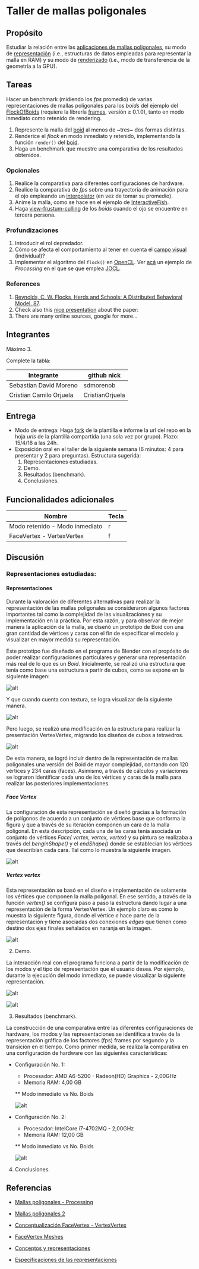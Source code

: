 # Taller de mallas poligonales

## Propósito

Estudiar la relación entre las [aplicaciones de mallas poligonales](https://github.com/VisualComputing/representation), su modo de [representación](https://en.wikipedia.org/wiki/Polygon_mesh) (i.e., estructuras de datos empleadas para representar la malla en RAM) y su modo de [renderizado](https://processing.org/tutorials/pshape/) (i.e., modo de transferencia de la geometría a la GPU).

## Tareas

Hacer un benchmark (midiendo los *fps* promedio) de varias representaciones de mallas poligonales para los _boids_ del ejemplo del [FlockOfBoids](https://github.com/VisualComputing/framesjs/tree/processing/examples/Advanced/FlockOfBoids) (requiere la librería [frames](https://github.com/VisualComputing/framesjs/releases), versión ≥ 0.1.0), tanto en modo inmediato como retenido de rendering.

1. Represente la malla del [boid](https://github.com/VisualComputing/framesjs/blob/processing/examples/Advanced/FlockOfBoids/Boid.pde) al menos de ~tres~ dos formas distintas.
2. Renderice el _flock_ en modo inmediato y retenido, implementando la función ```render()``` del [boid](https://github.com/VisualComputing/framesjs/blob/processing/examples/Advanced/FlockOfBoids/Boid.pde).
3. Haga un benchmark que muestre una comparativa de los resultados obtenidos.

### Opcionales

1. Realice la comparativa para diferentes configuraciones de hardware.
2. Realice la comparativa de *fps* sobre una trayectoria de animación para el ojo empleando un [interpolator](https://github.com/VisualComputing/framesjs/tree/processing/examples/Basics/B8_Interpolation2) (en vez de tomar su promedio).
3. Anime la malla, como se hace en el ejemplo de [InteractiveFish](https://github.com/VisualComputing/framesjs/tree/processing/examples/ik/InteractiveFish).
4. Haga [view-frustum-culling](https://github.com/VisualComputing/framesjs/tree/processing/examples/Demos/ViewFrustumCulling) de los _boids_ cuando el ojo se encuentre en tercera persona.

### Profundizaciones

1. Introducir el rol depredador.
2. Cómo se afecta el comportamiento al tener en cuenta el [campo visual](https://es.wikipedia.org/wiki/Campo_visual) (individual)?
3. Implementar el algoritmo del ```flock()``` en [OpenCL](https://en.wikipedia.org/wiki/OpenCL). Ver [acá](https://www.youtube.com/watch?v=4NU37rPOAsk) un ejemplo de *Processing* en el que se que emplea [JOCL](http://www.jocl.org/).

### References

1. [Reynolds, C. W. Flocks, Herds and Schools: A Distributed Behavioral Model. 87](http://www.cs.toronto.edu/~dt/siggraph97-course/cwr87/).
2. Check also this [nice presentation](https://pdfs.semanticscholar.org/73b1/5c60672971c44ef6304a39af19dc963cd0af.pdf) about the paper:
3. There are many online sources, google for more...

## Integrantes

Máximo 3.

Complete la tabla:

| Integrante | github nick |
|------------|-------------|
| Sebastian David Moreno  | sdmorenob |
| Cristian Camilo Orjuela | CristianOrjuela |

## Entrega

* Modo de entrega: Haga [fork](https://help.github.com/articles/fork-a-repo/) de la plantilla e informe la url del repo en la hoja *urls* de la plantilla compartida (una sola vez por grupo). Plazo: 15/4/18 a las 24h.
* Exposición oral en el taller de la siguiente semana (6 minutos: 4 para presentar y 2 para preguntas). Estructura sugerida:
  1. Representaciones estudiadas.
  2. Demo.
  3. Resultados (benchmark).
  4. Conclusiones.
  
## Funcionalidades adicionales
  
| Nombre                        | Tecla |
|-------------------------------|-------|
| Modo retenido - Modo inmediato|   r   |
| FaceVertex  -  VertexVertex   |   f   |
  
  
## Discusión

###  Representaciones estudiadas:

#### Representaciones
 
 Durante la valoración de diferentes alternativas para realizar la representación de las mallas poligonales se consideraron algunos factores importantes tal como la complejidad de las visualizaciones y su implementación en la práctica. Por esta razón, y para observar de mejor manera la aplicación de la malla, se diseñó un prototipo de Boid con una gran cantidad de vértices y caras con el fin de especificar el modelo y visualizar en mayor medida su representación.
 
 Este prototipo fue diseñado en el programa de Blender con el propósito de poder realizar configuraciones particulares y generar una representación más real de lo que es un *Boid*. Inicialmente, se realizó una estructura que tenía como base una estructura a partir de cubos, como se expone en la siguiente imagen:
 
  ![alt](./imagenes/boidcubes.PNG)
 
 Y que cuando cuenta con textura, se logra visualizar de la siguiente manera.
 
 ![alt](./imagenes/boidcubestexture.PNG)
 
 Pero luego, se realizó una modificación en la estructura para realizar la presentación VertexVertex, migrando los diseños de cubos a tetraedros. 
 
  ![alt](./imagenes/boidtetrahedron.PNG)
 
 De esta manera, se logró incluir dentro de la representación de mallas poligonales una versión del Boid de mayor complejidad, contando con 120 vértices y 234 caras (faces). Asimismo, a través de cálculos y variaciones se lograron identificar cada uno de los vértices y caras de la malla para realizar las posteriores implementaciones. 

 ##### Face Vertex
 
 La configuración de esta representación se diseñó gracias a la formación de polígonos de acuerdo a un conjunto de vértices base que conforma la figura y que a través de su iteración componen un cara de la malla poligonal. En esta descripción, cada una de las caras tenía asociada un conjunto de vértices *Face( vertex, vertex, vertex)* y su pintura se realizaba a través del _benginShape()_ y el _endShape()_ donde se establecían los vértices que describían cada cara. Tal como lo muestra la siguiente imagen.

  ![alt](./imagenes/facevertex.PNG)
  
 ##### Vertex vertex  
 
 Esta representación se basó en el diseño e implementación de solamente los vértices que componen la malla poligonal. En ese sentido, a través de la función _vertex()_ se configura paso a paso la estructura dando lugar a una representación de la forma VertexVertex. Un
ejemplo claro es como lo muestra la siguiente figura, donde el vértice *e* hace parte de la representación y tiene asociadas dos conexiones _edges_ que tienen como destino dos ejes finales señalados en naranja en la imagen.

 ![alt](./imagenes/vertexvertex.PNG)

2. Demo.

La interacción real con el programa funciona a partir de la modificación de los modos y el tipo de representación que el usuario desea. Por ejemplo, durante la ejecución del modo inmediato, 
se puede visualizar la siguiente representación.

![alt](./imagenes/modoinmediato1.PNG)

![alt](./imagenes/modoretenido1.PNG)

3. Resultados (benchmark).

La construcción de una comparativa entre las diferentes configuraciones de hardware, los modos y las representaciones se identifica a través de la 
representación gráfica de los factores (fps) frames por segundo y la transición en el tiempo. Como primer medida, se realiza la comparativa en una
configuración de hardware con las siguientes características: 

- Configuración No. 1:

	* Procesador: AMD A6-5200 - Radeon(HD) Graphics - 2,00GHz
	* Memoria RAM: 4,00 GB
	
	** Modo inmediato vs No. Boids
	
	![alt](./imagenes/image1.PNG)
			
		
- Configuración No. 2:

	* Procesador: IntelCore i7-4702MQ - 2,00GHz
	* Memoria RAM: 12,00 GB
	
	
	** Modo inmediato vs No. Boids
	
	![alt](./imagenes/image2.PNG)
	

4. Conclusiones.

## Referencias

- [Mallas poligonales - Processing](nozdr.ru/biblio/kolxo3/Cs/CsCg/Botsch%20M.,%20et%20al.%20Polygon%20mesh%20processing%20(AK%20Peters,%202010)(ISBN%201568814267)(C)(O)(243s)_CsCg_.pdf) 

- [Mallas poligonales 2 ](https://en.wikipedia.org/wiki/Polygon_mesh)
 
- [Conceptualización FaceVertex - VertexVertex ](http://www.enseignement.polytechnique.fr/informatique/INF562/Slides/MeshDataStructures.pdf )

- [FaceVertex Meshes](http://www.pathengine.com/Contents/ProgrammersGuide/WorldRepresentation/2DContentProcessing/FaceVertexMeshes/page.php )

- [ Conceptos y representaciones ](http://lgg.epfl.ch/publications/2008/botsch_2008_GMPeg.pdf )

- [ Especificaciones de las representaciones ](https://www.scratchapixel.com/lessons/3d-basic-rendering/introduction-polygon-mesh) 



